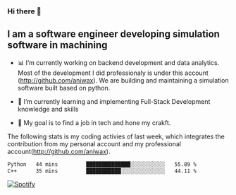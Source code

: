 ### Hi there 👋

## I am a software engineer developing simulation software in machining
- :bar_chart: I’m currently working on backend development and data analytics.
Most of the development I did professionaly is under this account (http://github.com/aniwax). We are building and maintaining a simulation software built based on python. 

- 🌱 I’m currently learning and implementing Full-Stack Development knowledge and skills
- :dart: My goal is to find a job in tech and hone my crakft.


<!--- [![shizzy's github stats](https://github-readme-stats.vercel.app/api?username=shirzartenwer)](https://github.com/anuraghazra/github-readme-stats) --->


The following stats is my coding activies of last week, which integrates the contribution from my personal account and my professional account(http://github.com/aniwax). 


 <!--START_SECTION:waka-->

```txt
Python   44 mins         ██████████████░░░░░░░░░░░   55.89 %
C++      35 mins         ███████████░░░░░░░░░░░░░░   44.11 %
```

<!--END_SECTION:waka-->
[![Spotify](https://spotify-on-github-git-master.shirzartenwer.vercel.app/api/spotify)](https://open.spotify.com/user/21j6s322bjrhxlx67pyzkc4ki)
